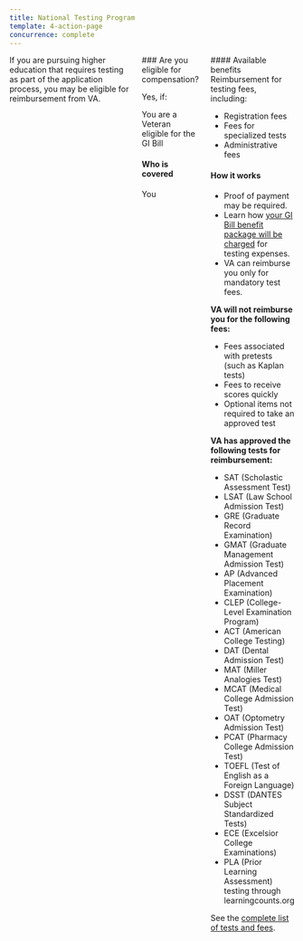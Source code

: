 ```yaml
---
title: National Testing Program
template: 4-action-page
concurrence: complete
---
```


<div class="main" role="main" markdown="0">

<!--<div class="action-bar">
  <div class="row">
    <div class="small-12 columns">

    </div>
  </div>
</div>-->

<div class="section one" markdown="0">
<div class="primary" markdown="0">
<div class="row" markdown="0">
<div class="small-12 columns" markdown="1">
<div markdown="1">
If you are pursuing higher education that requires testing as part of the application process, you may be eligible for reimbursement from VA.
</div>
<div class="call-out" markdown="1">
### Are you eligible for compensation?

Yes, if:

You are a Veteran eligible for the GI Bill

#### Who is covered

You
</div>
<div markdown="1">
#### Available benefits
Reimbursement for testing fees, including:

- Registration fees
- Fees for specialized tests
- Administrative fees

#### How it works
- Proof of payment may be required.
- Learn how [your GI Bill benefit package will be charged](https://gibill.custhelp.com/app/answers/detail/a_id/29) for testing expenses.
- VA can reimburse you only for mandatory test fees.

**VA will not reimburse you for the following fees:**

- Fees associated with pretests (such as Kaplan tests)
- Fees to receive scores quickly
- Optional items not required to take an approved test

**VA has approved the following tests for reimbursement:**

- SAT (Scholastic Assessment Test)
- LSAT (Law School Admission Test)
- GRE (Graduate Record Examination)
- GMAT (Graduate Management Admission Test)
- AP (Advanced Placement Examination)
- CLEP (College-Level Examination Program)
- ACT (American College Testing)
- DAT (Dental Admission Test)
- MAT (Miller Analogies Test)
- MCAT (Medical College Admission Test)
- OAT (Optometry Admission Test)
- PCAT (Pharmacy College Admission Test)
- TOEFL (Test of English as a Foreign Language)
- DSST (DANTES Subject Standardized Tests)
- ECE (Excelsior College Examinations)
- PLA (Prior Learning Assessment) testing through learningcounts.org

See the [complete list of tests and fees](http://inquiry.vba.va.gov/weamspub/buildSearchNE.do).
</div>
</div>

</div>
</div>


</div>
